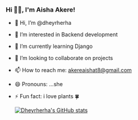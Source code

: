 ### Hi 🙋‍♀️, I'm Aisha Akere!

- 👋 Hi, I’m @dheyrherha
- 👀 I’m interested in Backend development
- 🌱 I’m currently learning Django
- 💞️ I’m looking to collaborate on projects 
- 📫 How to reach me: akereaishat8@gmail.com
- 😄 Pronouns: ...she
- ⚡ Fun fact: i love plants 🍀

  [![Dheyrherha's GitHub stats](https://github-readme-stats.vercel.app/api?username=dheyrherha121)](https://github.com/anuraghazra/github-readme-stats)
<!---
dheyrherha121/dheyrherha121 is a ✨ special ✨ repository because its `README.md` (this file) appears on your GitHub profile.
You can click the Preview link to take a look at your changes.
--->
